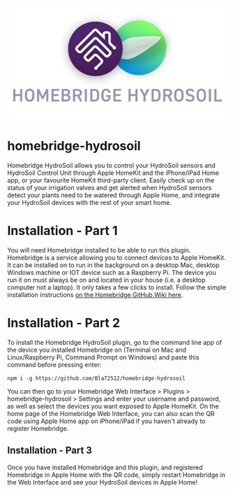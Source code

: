 
<p align="center">
<img src="extras/homebridge-hydrosoil-wordmark.png" width="500">
</p>

# homebridge-hydrosoil

Homebridge HydroSoil allows you to control your HydroSoil sensors and HydroSoil Control Unit through Apple HomeKit and the iPhone/iPad Home app, or your favourite HomeKit third-party client. Easily check up on the status of your irrigation valves and get alerted when HydroSoil sensors detect your plants need to be watered through Apple Home, and integrate your HydroSoil devices with the rest of your smart home.

# Installation - Part 1

You will need Homebridge installed to be able to run this plugin. Homebridge is a service allowing you to connect devices to Apple HomeKit. It can be installed on to run in the background on a desktop Mac, desktop Windows machine or IOT device such as a Raspberry Pi. The device you run it on must always be on and located in your house (i.e. a desktop computer not a laptop). It only takes a few clicks to install. Follow the simple installation instructions [on the Homebridge GitHub Wiki here](https://github.com/homebridge/homebridge/wiki).

# Installation - Part 2

To install the Homebridge HydroSoil plugin, go to the command line app of the device you installed Homebridge on (Terminal on Mac and Linux/Raspberry Pi, Command Prompt on Windows) and paste this command before pressing enter:
```
npm i -g https://github.com/BlaT2512/homebridge-hydrosoil
```
You can then go to your Homebridge Web Interface > Plugins > homebridge-hydrosoil > Settings and enter your username and password, as well as select the devices you want exposed to Apple HomeKit. On the home page of the Homebridge Web Interface, you can also scan the QR code using Apple Home app on iPhone/iPad if you haven't already to register Homebridge.

## Installation - Part 3

Once you have installed Homebridge and this plugin, and registered Homebridge in Apple Home with the QR code, simply restart Homebridge in the Web Interface and see your HydroSoil devices in Apple Home!

